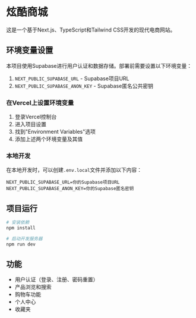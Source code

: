 # 炫酷商城

这是一个基于Next.js、TypeScript和Tailwind CSS开发的现代电商网站。

## 环境变量设置

本项目使用Supabase进行用户认证和数据存储。部署前需要设置以下环境变量：

1. `NEXT_PUBLIC_SUPABASE_URL` - Supabase项目URL
2. `NEXT_PUBLIC_SUPABASE_ANON_KEY` - Supabase匿名公共密钥

### 在Vercel上设置环境变量

1. 登录Vercel控制台
2. 进入项目设置
3. 找到"Environment Variables"选项
4. 添加上述两个环境变量及其值

### 本地开发

在本地开发时，可以创建`.env.local`文件并添加以下内容：

```
NEXT_PUBLIC_SUPABASE_URL=你的Supabase项目URL
NEXT_PUBLIC_SUPABASE_ANON_KEY=你的Supabase匿名密钥
```

## 项目运行

```bash
# 安装依赖
npm install

# 启动开发服务器
npm run dev
```

## 功能

- 用户认证（登录、注册、密码重置）
- 产品浏览和搜索
- 购物车功能
- 个人中心
- 收藏夹 